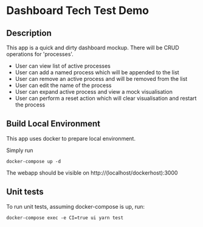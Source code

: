 # Dashboard Tech Test Demo

## Description
This app is a quick and dirty dashboard mockup. There will be CRUD operations 
for 'processes'.

* User can view list of active processes 
* User can add a named process which will be appended to the list
* User can remove an active process and will be removed from the list
* User can edit the name of the process
* User can expand active process and view a mock visualisation
* User can perform a reset action which will clear visualisation and restart the process

## Build Local Environment
This app uses docker to prepare local environment.

Simply run 
```
docker-compose up -d
```
The webapp should be visible on http://(localhost/dockerhost):3000

## Unit tests
To run unit tests, assuming docker-compose is up, run:
```
docker-compose exec -e CI=true ui yarn test 
```
